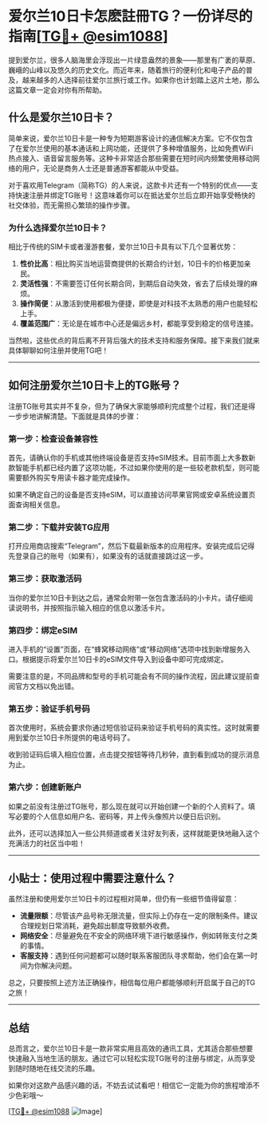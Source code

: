 # 爱尔兰10日卡怎麽註冊TG？一份详尽的指南[[TG💪+ @esim1088](https://t.me/s/esim1088)]

提到爱尔兰，很多人脑海里会浮现出一片绿意盎然的景象——那里有广袤的草原、巍峨的山峰以及悠久的历史文化。而近年来，随着旅行的便利化和电子产品的普及，越来越多的人选择前往爱尔兰旅行或工作。如果你也计划踏上这片土地，那么这篇文章一定会对你有所帮助。

## 什么是爱尔兰10日卡？

简单来说，爱尔兰10日卡是一种专为短期游客设计的通信解决方案。它不仅包含了在爱尔兰使用的基本通话和上网功能，还提供了多种增值服务，比如免费WiFi热点接入、语音留言服务等。这种卡非常适合那些需要在短时间内频繁使用移动网络的用户，无论是商务人士还是普通游客都能从中受益。

对于喜欢用Telegram（简称TG）的人来说，这款卡片还有一个特别的优点——支持快速注册并绑定TG账号！这意味着你可以在抵达爱尔兰后立即开始享受畅快的社交体验，而无需担心繁琐的操作步骤。

### 为什么选择爱尔兰10日卡？

相比于传统的SIM卡或者漫游套餐，爱尔兰10日卡具有以下几个显著优势：

1. **性价比高**：相比购买当地运营商提供的长期合约计划，10日卡的价格更加亲民。
2. **灵活性强**：不需要签订任何长期合同，到期后自动失效，省去了后续处理的麻烦。
3. **操作简便**：从激活到使用都极为便捷，即使是对科技不太熟悉的用户也能轻松上手。
4. **覆盖范围广**：无论是在城市中心还是偏远乡村，都能享受到稳定的信号连接。

当然啦，这些优点的背后离不开背后强大的技术支持和服务保障。接下来我们就来具体聊聊如何注册并使用TG吧！

---

## 如何注册爱尔兰10日卡上的TG账号？

注册TG账号其实并不复杂，但为了确保大家能够顺利完成整个过程，我们还是得一步步地讲解清楚。下面就是具体的步骤：

### 第一步：检查设备兼容性

首先，请确认你的手机或其他终端设备是否支持eSIM技术。目前市面上大多数新款智能手机都已经内置了这项功能，不过如果你使用的是一些较老款机型，则可能需要额外购买专用读卡器才能完成操作。

如果不确定自己的设备是否支持eSIM，可以直接访问苹果官网或安卓系统设置页面查询相关信息。

### 第二步：下载并安装TG应用

打开应用商店搜索“Telegram”，然后下载最新版本的应用程序。安装完成后记得先登录自己的账号（如果有），如果没有的话就直接跳过这一步。

### 第三步：获取激活码

当你的爱尔兰10日卡到达之后，通常会附带一张包含激活码的小卡片。请仔细阅读说明书，并按照指示输入相应的信息以激活卡片。

### 第四步：绑定eSIM

进入手机的“设置”页面，在“蜂窝移动网络”或“移动网络”选项中找到新增服务入口。根据提示将爱尔兰10日卡的eSIM文件导入到设备中即可完成绑定。

需要注意的是，不同品牌和型号的手机可能会有不同的操作流程，因此建议提前查阅官方文档以免出错。

### 第五步：验证手机号码

首次使用时，系统会要求你通过短信验证码来验证手机号码的真实性。这时就需要用到爱尔兰10日卡所提供的电话号码了。

收到验证码后填入相应位置，点击提交按钮等待几秒钟，直到看到成功的提示消息为止。

### 第六步：创建新账户

如果之前没有注册过TG账号，那么现在就可以开始创建一个新的个人资料了。填写必要的个人信息如用户名、密码等，并上传头像照片以便日后识别。

此外，还可以选择加入一些公共频道或者关注好友列表，这样就能更快地融入这个充满活力的社区当中啦！

---

## 小贴士：使用过程中需要注意什么？

虽然注册和使用爱尔兰10日卡的过程相对简单，但仍有一些细节值得留意：

- **流量限额**：尽管该产品号称无限流量，但实际上仍存在一定的限制条件。建议合理规划日常消耗，避免超出额度导致额外收费。
- **网络安全**：尽量避免在不安全的网络环境下进行敏感操作，例如转账支付之类的事情。
- **客服支持**：遇到任何问题都可以随时联系客服团队寻求帮助，他们会在第一时间为你解决问题。

总之，只要按照上述方法正确操作，相信每位用户都能够顺利开启属于自己的TG之旅！

---

## 总结

总而言之，爱尔兰10日卡是一款非常实用且高效的通讯工具，尤其适合那些想要快速融入当地生活的朋友。通过它可以轻松实现TG账号的注册与绑定，从而享受到随时随地在线交流的乐趣。

如果你对这款产品感兴趣的话，不妨去试试看吧！相信它一定能为你的旅程增添不少色彩哦～

[[TG💪+ @esim1088](https://t.me/s/esim1088) ![Image](https://i.postimg.cc/4NQfJmqS/Snipaste-2025-05-13-00-14-12.png)]